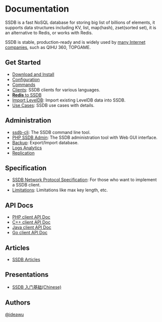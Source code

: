 # Documentation

SSDB is a fast NoSQL database for storing big list of billions of elements, it supports data structures including KV, list, map(hash), zset(sorted set), it is an alternative to Redis, or works with Redis.

SSDB is stable, production-ready and is widely used by [many Internet companies](./users.html), such as QIHU 360, TOPGAME.

## Get Started

* [Download and Install](./install.html)
* [Configuration](./config.html)
* [Commands](./commands.html)
* [Clients](./clients.html): SSDB clients for various languages.
* [__Redis__ to SSDB](./redis-to-ssdb.html)
* [Import LevelDB](./leveldb-import.html): Import existing LevelDB data into SSDB.
* [Use Cases](./users.html): SSDB use cases with details.

## Administration

* [ssdb-cli](./ssdb-cli.html): The SSDB command line tool.
* [PHP SSDB Admin](https://github.com/ssdb/phpssdbadmin): The SSDB administration tool with Web GUI interface.
* [Backup](./backup.html): Export/Import database.
* [Logs Analytics](./logs.html)
* [Replication](./replication.html)

## Specification

* [SSDB Network Protocol Specification](./protocol.html): For those who want to implement a SSDB client.
* [Limitations](./limit.html): Limitations like max key length, etc.

## API Docs

* [PHP client API Doc](./php/index.html)
* [C++ client API Doc](./cpp/index.html)
* [Java client API Doc](./java/index.html)
* [Go client API Doc](./go/index.html)

## Articles

* <a href="http://www.ideawu.com/blog/category/ssdb" target="_blank">SSDB Articles</a>

## Presentations

* <a href="http://ssdb.io/ssdb-get-started.pdf" target="_blank">SSDB 入门基础(Chinese)</a>

## Authors

[@ideawu](http://www.ideawu.com/)
